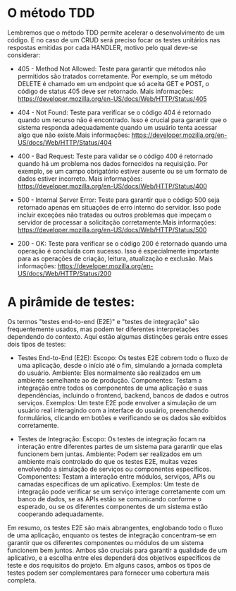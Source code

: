 # O método TDD

Lembremos que o método TDD permite acelerar o desenvolvimento de um código. E no caso de um CRUD será preciso focar os testes unitários nas respostas emitidas por cada HANDLER, motivo pelo qual deve-se considerar:

* 405 - Method Not Allowed:        Teste para garantir que métodos não permitidos são tratados corretamente. Por exemplo, se um método DELETE é chamado em um endpoint que só aceita GET e POST, o código de status 405 deve ser retornado. Mais informações:  https://developer.mozilla.org/en-US/docs/Web/HTTP/Status/405
        

* 404 - Not Found:        Teste para verificar se o código 404 é retornado quando um recurso não é encontrado. Isso é crucial para garantir que o sistema responda adequadamente quando um usuário tenta acessar algo que não existe.Mais informações:         https://developer.mozilla.org/en-US/docs/Web/HTTP/Status/404

* 400 - Bad Request:         Teste para validar se o código 400 é retornado quando há um problema nos dados fornecidos na requisição. Por exemplo, se um campo obrigatório estiver ausente ou se um formato de dados estiver incorreto.
Mais informações:     https://developer.mozilla.org/en-US/docs/Web/HTTP/Status/400

* 500 - Internal Server Error:        Teste para garantir que o código 500 seja retornado apenas em situações de erro interno do servidor. Isso pode incluir exceções não tratadas ou outros problemas que impeçam o servidor de processar a solicitação corretamente.Mais informações: 
    https://developer.mozilla.org/en-US/docs/Web/HTTP/Status/500        

* 200 - OK:        Teste para verificar se o código 200 é retornado quando uma operação é concluída com sucesso. Isso é especialmente importante para as operações de criação, leitura, atualização e exclusão.
Mais informações: 
    https://developer.mozilla.org/en-US/docs/Web/HTTP/Status/200

# A pirâmide de testes:

Os termos "testes end-to-end (E2E)" e "testes de integração" são frequentemente usados, mas podem ter diferentes interpretações dependendo do contexto. Aqui estão algumas distinções gerais entre esses dois tipos de testes:

* Testes End-to-End (E2E):        Escopo: Os testes E2E cobrem todo o fluxo de uma aplicação, desde o início até o fim, simulando a jornada completa do usuário.
        Ambiente: Eles normalmente são realizados em um ambiente semelhante ao de produção.
        Componentes: Testam a integração entre todos os componentes de uma aplicação e suas dependências, incluindo o frontend, backend, bancos de dados e outros serviços.
        Exemplos: Um teste E2E pode envolver a simulação de um usuário real interagindo com a interface do usuário, preenchendo formulários, clicando em botões e verificando se os dados são exibidos corretamente.

* Testes de Integração:         Escopo: Os testes de integração focam na interação entre diferentes partes de um sistema para garantir que elas funcionem bem juntas.
        Ambiente: Podem ser realizados em um ambiente mais controlado do que os testes E2E, muitas vezes envolvendo a simulação de serviços ou componentes específicos.
        Componentes: Testam a interação entre módulos, serviços, APIs ou camadas específicas de um aplicativo.
        Exemplos: Um teste de integração pode verificar se um serviço interage corretamente com um banco de dados, se as APIs estão se comunicando conforme o esperado, ou se os diferentes componentes de um sistema estão cooperando adequadamente.

Em resumo, os testes E2E são mais abrangentes, englobando todo o fluxo de uma aplicação, enquanto os testes de integração concentram-se em garantir que os diferentes componentes ou módulos de um sistema funcionem bem juntos. Ambos são cruciais para garantir a qualidade de um aplicativo, e a escolha entre eles dependerá dos objetivos específicos de teste e dos requisitos do projeto. Em alguns casos, ambos os tipos de testes podem ser complementares para fornecer uma cobertura mais completa.
